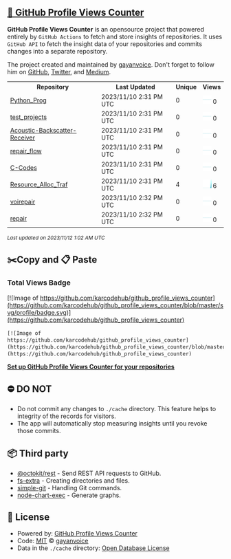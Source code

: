 ## [🚀 GitHub Profile Views Counter](https://github.com/gayanvoice/github-profile-views-counter)
**GitHub Profile Views Counter** is an opensource project that powered entirely by  `GitHub Actions` to fetch and store insights of repositories.
It uses `GitHub API` to fetch the insight data of your repositories and commits changes into a separate repository.

The project created and maintained by [gayanvoice](https://github.com/gayanvoice). Don't forget to follow him on [GitHub](https://github.com/gayanvoice), [Twitter](https://twitter.com/gayanvoice), and [Medium](https://gayanvoice.medium.com/).

<table>
	<tr>
		<th>
			Repository
		</th>
		<th>
			Last Updated
		</th>
		<th>
			Unique
		</th>
		<th>
			Views
		</th>
	</tr>
	<tr>
		<td>
			<a href="https://github.com/karcodehub/github_profile_views_counter/tree/master/readme/487820746/year.md">
				Python_Prog
			</a>
		</td>
		<td>
			2023/11/10 2:31 PM UTC
		</td>
		<td>
			0
		</td>
		<td>
			<img alt="Response time graph" src="https://github.com/karcodehub/github_profile_views_counter/raw/master/graph/487820746/small/year.png" height="20"> 0
		</td>
	</tr>
	<tr>
		<td>
			<a href="https://github.com/karcodehub/github_profile_views_counter/tree/master/readme/560374483/year.md">
				test_projects
			</a>
		</td>
		<td>
			2023/11/10 2:31 PM UTC
		</td>
		<td>
			0
		</td>
		<td>
			<img alt="Response time graph" src="https://github.com/karcodehub/github_profile_views_counter/raw/master/graph/560374483/small/year.png" height="20"> 0
		</td>
	</tr>
	<tr>
		<td>
			<a href="https://github.com/karcodehub/github_profile_views_counter/tree/master/readme/536989059/year.md">
				Acoustic-Backscatter-Receiver
			</a>
		</td>
		<td>
			2023/11/10 2:31 PM UTC
		</td>
		<td>
			0
		</td>
		<td>
			<img alt="Response time graph" src="https://github.com/karcodehub/github_profile_views_counter/raw/master/graph/536989059/small/year.png" height="20"> 0
		</td>
	</tr>
	<tr>
		<td>
			<a href="https://github.com/karcodehub/github_profile_views_counter/tree/master/readme/477770883/year.md">
				repair_flow
			</a>
		</td>
		<td>
			2023/11/10 2:31 PM UTC
		</td>
		<td>
			0
		</td>
		<td>
			<img alt="Response time graph" src="https://github.com/karcodehub/github_profile_views_counter/raw/master/graph/477770883/small/year.png" height="20"> 0
		</td>
	</tr>
	<tr>
		<td>
			<a href="https://github.com/karcodehub/github_profile_views_counter/tree/master/readme/494387309/year.md">
				C-Codes
			</a>
		</td>
		<td>
			2023/11/10 2:31 PM UTC
		</td>
		<td>
			0
		</td>
		<td>
			<img alt="Response time graph" src="https://github.com/karcodehub/github_profile_views_counter/raw/master/graph/494387309/small/year.png" height="20"> 0
		</td>
	</tr>
	<tr>
		<td>
			<a href="https://github.com/karcodehub/github_profile_views_counter/tree/master/readme/487779296/year.md">
				Resource_Alloc_Traf
			</a>
		</td>
		<td>
			2023/11/10 2:31 PM UTC
		</td>
		<td>
			4
		</td>
		<td>
			<img alt="Response time graph" src="https://github.com/karcodehub/github_profile_views_counter/raw/master/graph/487779296/small/year.png" height="20"> 6
		</td>
	</tr>
	<tr>
		<td>
			<a href="https://github.com/karcodehub/github_profile_views_counter/tree/master/readme/482801964/year.md">
				voirepair
			</a>
		</td>
		<td>
			2023/11/10 2:32 PM UTC
		</td>
		<td>
			0
		</td>
		<td>
			<img alt="Response time graph" src="https://github.com/karcodehub/github_profile_views_counter/raw/master/graph/482801964/small/year.png" height="20"> 0
		</td>
	</tr>
	<tr>
		<td>
			<a href="https://github.com/karcodehub/github_profile_views_counter/tree/master/readme/477768783/year.md">
				repair
			</a>
		</td>
		<td>
			2023/11/10 2:32 PM UTC
		</td>
		<td>
			0
		</td>
		<td>
			<img alt="Response time graph" src="https://github.com/karcodehub/github_profile_views_counter/raw/master/graph/477768783/small/year.png" height="20"> 0
		</td>
	</tr>
</table>

<small><i>Last updated on 2023/11/12 1:02 AM UTC</i></small>

## ✂️Copy and 📋 Paste
### Total Views Badge
[![Image of https://github.com/karcodehub/github_profile_views_counter](https://github.com/karcodehub/github_profile_views_counter/blob/master/svg/profile/badge.svg)](https://github.com/karcodehub/github_profile_views_counter)

```readme
[![Image of https://github.com/karcodehub/github_profile_views_counter](https://github.com/karcodehub/github_profile_views_counter/blob/master/svg/profile/badge.svg)](https://github.com/karcodehub/github_profile_views_counter)
```
[**Set up GitHub Profile Views Counter for your repositories**](https://github.com/gayanvoice/github-profile-views-counter)
## ⛔ DO NOT
- Do not commit any changes to `./cache` directory. This feature helps to integrity of the records for visitors.
- The app will automatically stop measuring insights until you revoke those commits.
## 📦 Third party

- [@octokit/rest](https://www.npmjs.com/package/@octokit/rest) - Send REST API requests to GitHub.
- [fs-extra](https://www.npmjs.com/package/fs-extra) - Creating directories and files.
- [simple-git](https://www.npmjs.com/package/simple-git) - Handling Git commands.
- [node-chart-exec](https://www.npmjs.com/package/node-chart-exec) - Generate graphs.
## 📄 License
- Powered by: [GitHub Profile Views Counter](https://github.com/gayanvoice/github-profile-views-counter)
- Code: [MIT](./LICENSE) © [gayanvoice](https://github.com/gayanvoice)
- Data in the `./cache` directory: [Open Database License](https://opendatacommons.org/licenses/odbl/1-0/)